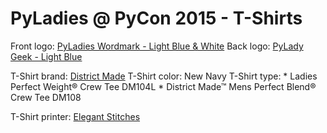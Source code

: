 # PyLadies @ PyCon 2015 - T-Shirts

Front logo: [PyLadies Wordmark - Light Blue & White][0]
Back logo: [PyLady Geek - Light Blue][1]

T-Shirt brand: [District Made][2]
T-Shirt color: New Navy
T-Shirt type:
    * Ladies Perfect Weight® Crew Tee DM104L
    * District Made™ Mens Perfect Blend® Crew Tee DM108

T-Shirt printer: [Elegant Stitches][3]

[0]: https://github.com/pyladies/pyladies-assets/master/wordmark/ai/pyladies_wordmark_lightblue_white.ai
[1]: https://github.com/pyladies/pyladies-assets/master/geek/ai/pylady_geek_full_light_blue.ai
[2]: https://store.districtclothing.com/perfect-weight-crew-tee-dm104l-p138.aspx#noresults
[3]: http://www.companycasuals.com/elegantstitchesconway/start.jsp
